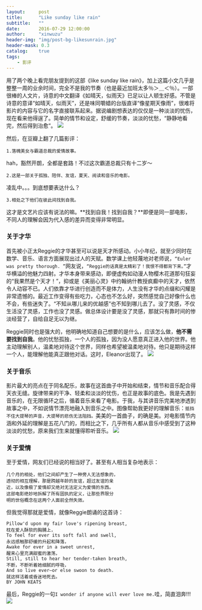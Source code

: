 ```yaml
---
layout:     post
title:      "Like sunday like rain"
subtitle:   ""
date:       2016-07-29 12:00:00
author:     "xinwuzu"
header-img: "img/post-bg-likesunrain.jpg"
header-mask: 0.3
catalog:    true
tags:
    - 影评
---
```


用了两个晚上看完朋友提到的这部《like sunday like rain》，加上这篇小文几乎是整整一周的业余时间，完全不是我的节奏（也是最近加班太多％＞＿＜％）。一部很棒的人文片，诗意的中文翻译《如晴天，似雨天》已足以让人顿生好感。不管是诗意的意译“如晴天，似雨天”，还是味同嚼蜡的台版直译“像星期天像雨”，很难将影片的内容与它的名字直接联系起来。据说编剧想表达的仅仅是一种淡淡的忧伤，现在看来他得逞了。简单的情节和设定，舒缓的节奏，淡淡的忧愁，“静静地看完，然后得到治愈”。
![](http://7xqi68.com1.z0.glb.clouddn.com/likesun4.jpg)

然后，在豆瓣上翻了几篇影评：

```
1.落魄美女与霸道总裁的爱情故事。
```
hah，豁然开朗，全都是套路！不过这次霸道总裁只有十二岁～

```
2.这是一部关于孤独、陪伴、友谊，夏天、阅读和音乐的电影。
```
凌乱中。。。到底想要表达什么？

```
3.相处之下他们在彼此间找到自我。
```
这才是文艺片应该有说法的嘛。**找到自我！找到自我？**即便是同一部电影，不同人的理解会因为代入感的差异而变得非常明显。


###	关于才华

首先被小正太Reggie的才华甚至可以说是天才所感动。小小年纪，就至少同时在数学、音乐、语言方面展现出过人的天赋。数学课上他轻蔑地对老师说，```“Euler was pretty thorough. ”```网友说，```“Reggie的话真是太精彩了！我恨不得都背下来。”```才华横溢的他魅力四射。才华本身带来感动，即便虚构如动漫人物樱木花道那句狂妄的“我果然是个天才！”，抑或是《美丽心灵》中约翰纳什教授疯癫中的天才，依然令人动容不已。人们依靠才华进行创造而不是体力，人生没有才华的点缀和闪耀是非常遗憾的。最近工作变得有些吃力，心态也不怎么好，突然感觉自己好像什么也不会，有些迷失了。“不知从哪儿来的优越感”也不知到哪儿去了。没了灵感，不仅生活没了灵感，工作也没了灵感。做总体设计要是没了灵感，那就只有靠时间的惨淡经营了，自给自足无以为继。

Reggie同时也是强大的，他明确地知道自己想要的是什么，应该怎么做，**他不需要找到自我**。他的忧愁孤独，一个人的孤独，因为没人愿意真正进入他的世界。他主动理解别人，温柔地对待这个世界，同样也希望被温柔地对待。他只是期待这样一个人，能理解他能真正跟他对话。这时，Eleanor出现了。
![](http://7xqi68.com1.z0.glb.clouddn.com/likesun1.jpg)

###	关于音乐

影片最大的亮点在于同名配乐，故事在这首曲子中开始和结束，情节和音乐配合得天衣无缝。旋律带来的干净、轻柔和淡淡的忧伤，也正是故事的底色。我是先遇到音乐的，在无限循环之后，循着音乐来看了电影。于我，与其讲音乐完美地渗透到故事之中，不如说情节漂亮地融入到音乐之中。图像帮助我更好的理解音乐：```抵挡不住大提琴的声音，大提琴的悲伤无法阻挡。```美美的一首曲子，的确是美。对电影情节内涵和外延的理解是五花八门的，而相比之下，几乎所有人都从音乐中感受到了这种淡淡的忧愁，原来我们生来就懂得聆听音乐。
![](http://7xqi68.com1.z0.glb.clouddn.com/likesun2.jpg)


###	关于爱情

至于爱情，网友们已经说的相当好了。甚至有人相当复杂地表示：

```
几个月的相处，他们之间却产生了一种旁人无法想象的，
透彻的相互理解，那是跨越年龄的友谊，超过友谊的亲
近，以及像极了爱情却又绝对无法定义为爱情的东西。
这部电影绝妙地拆解了所有固执的定义，让那些界限分
明的世俗概念在这两个人面前全然失效。
```

但我觉得那就是爱情，就像Reggie朗诵的这首诗：


```
Pillow'd upon my fair love's ripening breast,
枕在爱人酥软的胸脯上，
To feel for ever its soft fall and swell,
永远感触那舒缓的升起和降落，
Awake for ever in a sweet unrest,
醒来心里充满甜蜜的激荡，
Still, still to hear her tender-taken breath,
不断，不断听着她细腻的呼吸，
And so live ever—or else swoon to death.
就这样活着或昏迷地死去。
BY JOHN KEATS
```

最后，Reggie的一句```I wonder if anyone will ever love me.```哇，简直泪奔!!!
![](http://7xqi68.com1.z0.glb.clouddn.com/likesun5.jpg)







